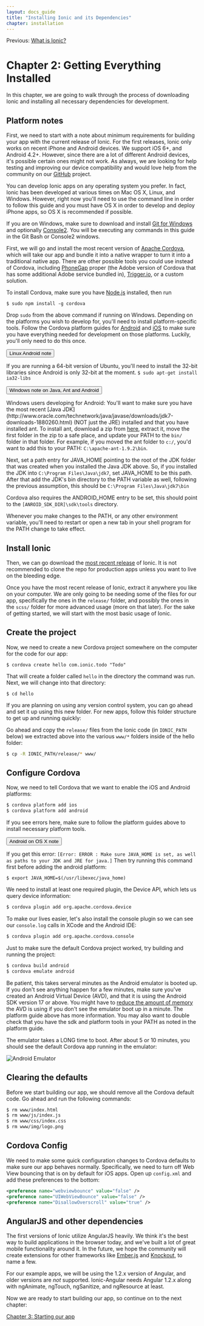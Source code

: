 ```yaml
---
layout: docs_guide
title: "Installing Ionic and its Dependencies"
chapter: installation
---
```


Previous: <a href="preface.html">What is Ionic?</a>

# Chapter 2: Getting Everything Installed

In this chapter, we are going to walk through the process of downloading Ionic and installing all necessary dependencies for development.

## Platform notes

First, we need to start with a note about minimum requirements for building your app with the current release of Ionic. For the first releases, Ionic only works on recent iPhone and Android devices. We support iOS 6+, and Android 4.2+. However, since there are a lot of different Android devices, it's possible certain ones might not work. As always, we are looking for help testing and improving our device compatibility and would love help from the community on our [GitHub](https://github.com/driftyco/ionic) project.

You can develop Ionic apps on any operating system you prefer. In fact, Ionic has been developed at various times on Mac OS X, Linux, and Windows. However, right now you'll need to use the command line in order to follow this guide and you must have OS X in order to develop and deploy iPhone apps, so OS X is recommended if possible.

If you are on Windows, make sure to download and install [Git for Windows](http://git-scm.com/download/win) and optionally [Console2](http://sourceforge.net/projects/console/). You will be executing any commands in this guide in the Git Bash or Console2 windows.

First, we will go and install the most recent version of [Apache Cordova](http://cordova.apache.org/), which will take our app and bundle it into a native wrapper to turn it into a traditional native app. There are other possible tools you could use instead of Cordova, including [PhoneGap](http://phonegap.com/) proper (the Adobe version of Cordova that has some additional Adobe service bundled in), [Trigger.io](https://trigger.io/), or a custom solution.

To install Cordova, make sure you have [Node.js](http://nodejs.org/) installed, then run

    $ sudo npm install -g cordova

Drop `sudo` from the above command if running on Windows. Depending on the platforms you wish to develop for, you'll need to install platform-specific tools. Follow the Cordova platform guides for [Android](http://cordova.apache.org/docs/en/3.1.0/guide_platforms_android_index.md.html#Android%20Platform%20Guide) and [iOS](http://cordova.apache.org/docs/en/3.1.0/guide_platforms_ios_index.md.html#iOS%20Platform%20Guide) to make sure you have everything needed for development on those platforms. Luckily, you'll only need to do this once.

<button type="button" class="btn btn-danger" data-toggle="collapse" data-target="#android-linux-note">
  Linux Android note
</button>

<div id="android-linux-note" class="collapse well">
<p>
  If you are running a 64-bit version of Ubuntu, you'll need to install the 32-bit libraries since Android is only 32-bit at the moment.
  <code>$ sudo apt-get install ia32-libs</code>
</p>
</div>

<button type="button" class="btn btn-danger" data-toggle="collapse" data-target="#java-note">
  Windows note on Java, Ant and Android
</button>

<div id="java-note" class="collapse well">
<p>
  Windows users developing for Android: You'll want to make sure you have the most recent [Java JDK](http://www.oracle.com/technetwork/java/javase/downloads/jdk7-downloads-1880260.html) (NOT just the JRE) installed and that you have installed ant. To install ant, download a zip from <a href="http://www.interior-dsgn.com/apache//ant/binaries/apache-ant-1.9.2-bin.zip">here</a>, extract it, move the first folder in the zip to a safe place, and update your PATH to the <code>bin/</code> folder in that folder. For example, if you moved the ant folder to <code>c:/</code>, you'd want to add this to your PATH: <code>C:\apache-ant-1.9.2\bin</code>.
</p>
<p>
  Next, set a path entry for JAVA_HOME pointing to the root of the JDK folder that was created when you installed the Java JDK above. So, if you installed the JDK into <code>C:\Program Files\Java\jdk7</code>, set JAVA_HOME to be this path. After that add the JDK's bin directory to the PATH variable as well, following the previous assumption, this should be <code>C:\Program Files\Java\jdk7\bin</code>
</p>
<p>
  Cordova also requires the ANDROID_HOME entry to be set, this should point to the <code>[ANROID_SDK_DIR]\sdk\tools</code> directory.
</p>
<p>
Whenever you make changes to the PATH, or any other environment variable, you'll need to restart or open a new tab in your shell program for the PATH change to take effect.
</p>
</div>

## Install Ionic

Then, we can go download the [most recent release](https://github.com/driftyco/ionic/releases) of Ionic. It is not recommended to clone the repo for production apps
unless you want to live on the bleeding edge.

Once you have the most recent release of Ionic, extract it anywhere you like on your computer. We are only going to be needing some of the files for our app, specifically the ones in the `release/` folder, and possibly the ones in the `scss/` folder for more advanced usage (more on that later). For the sake of getting started, we will start with the most basic usage of Ionic.

## Create the project

Now, we need to create a new Cordova project somewhere on the computer for the code for our app:

    $ cordova create hello com.ionic.todo "Todo"

That will create a folder called `hello` in the directory the command was run. Next, we will change into that directory:

    $ cd hello

If you are planning on using any version control system, you can go ahead and set it up using this new folder. For new apps, follow this folder structure to get up and running quickly:


Go ahead and copy the `release/` files from the Ionic code (in `IONIC_PATH` below) we extracted above into the various `www/*` folders inside of the hello folder:

```bash
$ cp -R IONIC_PATH/release/* www/
```

## Configure Cordova

Now, we need to tell Cordova that we want to enable the iOS and Android platforms:

```bash
$ cordova platform add ios
$ cordova platform add android
```

If you see errors here, make sure to follow the platform guides above to install necessary platform tools.

<button type="button" class="btn btn-danger" data-toggle="collapse" data-target="#osx-android-note">
  Android on OS X note
</button>

<div id="osx-android-note" class="collapse well">
<p>
  If you get this error: <code>[Error: ERROR : Make sure JAVA_HOME is set, as well as paths to your JDK and JRE for java.]</code> Then try running this command first before adding the android platform:
</p>
<p>
  <code>$ export JAVA_HOME=$(/usr/libexec/java_home)</code>
</p>
</div>


We need to install at least one required plugin, the Device API, which lets us query device information:

```bash
$ cordova plugin add org.apache.cordova.device
```

To make our lives easier, let's also install the console plugin so we can see our `console.log` calls in XCode and the Android IDE:

```bash
$ cordova plugin add org.apache.cordova.console
```

Just to make sure the default Cordova project worked, try building and running the project:

```bash
$ cordova build android
$ cordova emulate android
```

Be patient, this takes serveral minutes as the Android emulator is booted up. If you don't see anything happen for a few minutes, make sure you've created an Android Virtual Device (AVD), and that it is using the Android SDK version 17 or above. You might have to [reduce the amount of memory](http://stackoverflow.com/questions/7222906/failed-to-allocate-memory-8) the AVD is using if you don't see the emulator boot up in a minute. The platform guide above has more information. You may also want to double check that you have the sdk and platform tools in your PATH as noted in the platform guide.

The emulator takes a LONG time to boot. After about 5 or 10 minutes, you should see the default Cordova app running in the emulator:

<img src="http://ionicframework.com.s3.amazonaws.com/guide/0.1.0/1-emulator.jpg" alt="Android Emulator">

## Clearing the defaults

Before we start building our app, we should remove all the Cordova default code. Go ahead and run the following commands:

```bash
$ rm www/index.html
$ rm www/js/index.js
$ rm www/css/index.css
$ rm www/img/logo.png
```

## Cordova Config

We need to make some quick configuration changes to Cordova defaults to make sure our app behaves normally. Specifically, we need to turn off Web View bouncing that is on by default for iOS apps. Open up `config.xml` and add these preferences to the bottom:

```xml
<preference name="webviewbounce" value="false" />
<preference name="UIWebViewBounce" value="false" />
<preference name="DisallowOverscroll" value="true" />
```

## AngularJS and other dependencies

The first versions of Ionic utilize AngularJS heavily. We think it's the best way to build applications in the browser today, and we've built a lot of great mobile functionality around it. In the future, we hope the community will create extensions for other frameworks like [Ember.js](http://emberjs.com/) and [Knockout](http://knockoutjs.com/), to name a few.

For our example apps, we will be using the 1.2.x version of Angular, and older versions are _not_ supported. Ionic-Angular needs Angular 1.2.x along with ngAnimate, ngTouch, ngSanitize, and ngResource at least.

Now we are ready to start building our app, so continue on to the next chapter:

[Chapter 3: Starting our app](starting.html)

